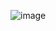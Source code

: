 ![image](https://github.com/Omar7220/Analysis-of-bike-Buyers-using-Excel/assets/91997061/61137fc5-a3a0-4e01-a56f-abd6205abe17)
